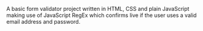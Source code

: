 A basic form validator project written in HTML, CSS and plain JavaScript making use of JavaScript RegEx which confirms live if the user uses a valid email address and password.
